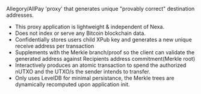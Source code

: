 Allegory/AllPay 'proxy' that generates unique "provably correct" destination addresses.

- This proxy application is lightweight & independent of Nexa.
- Does not index or serve any Bitcoin blockchain data.
- Confidentially stores users child XPub key and generates a new unique receive address per transaction
- Supplements with the Merkle branch/proof so the client can validate the generated address against Recipients address commitment(Merkle root)
- Interactively produces an atomic transaction to spend the authorized nUTXO and the UTXO/s the sender intends to transfer.
- Only uses LevelDB for minimal persistance, the Merkle trees are dynamically recomputed upon application init.
